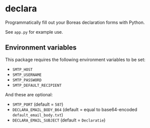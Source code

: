 # declara

Programmatically fill out your Boreas declaration forms with Python.

See `app.py` for example use.

## Environment variables
This package requires the following environment variables to be set:

- `SMTP_HOST`
- `SMTP_USERNAME`
- `SMTP_PASSWORD`
- `SMTP_DEFAULT_RECIPIENT`

And these are optional:

- `SMTP_PORT` (default = `587`)
- `DECLARA_EMAIL_BODY_B64` (default = equal to base64-encoded `default_email_body.txt`)
- `DECLARA_EMAIL_SUBJECT` (default = `Declaratie`)
